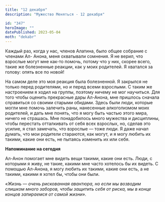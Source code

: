```yaml
---
title: "12 декабря"
description: "Мужество Меняться - 12 декабря"

id: "347"
heroImage: ""
datePublished: 2023-05-04
moth: "dekabr"
---
```


Каждый раз, когда у нас, членов Алатина, было общее собрание с членами Ал-
Анона, меня охватывали сомнения. Я не верил, что взрослые могут мне как-то
помочь, потому что у них, скорее всего, такие же болезненные реакции, как у
моих родителей. Я хватался за голову: опять все по новой!

На самом деле это моя реакция была болезненной. Я закрылся не только перед
родителями, но и перед всеми взрослыми. С таким же настроением я ходил на
группы, поэтому ничему не мог научиться. Для того чтобы оценить прекрасные
дары Ал-Анона, мне пришлось сначала справиться со своими старыми обидами.
Здесь были люди, которые могли мне помочь залечить раны, нанесенные
алкоголизмом моих родителей, и дать мне понять, что я могу быть частью этого
мира, ничего не страшась. Мне понадобилось много мужества и дисциплины, чтобы
перестать отталкивать от себя всех взрослых, но, сделав это усилие, я стал
замечать, что взрослые — тоже люди. Я даже начал думать, что мои родители
стараются, как могут, и я могу любить их такими, какие они есть, не пытаясь
изменить их или себя.

**Напоминание на сегодня**

Ал-Анон помогает мне видеть вещи такими, какие они есть. Люди, с которыми я
живу, не такие, какими мне часто хотелось бы их видеть. С помощью Ал-Анона, я
могу любить их такими, какие они есть, а не такими, какими я хотел бы, чтобы
они были.

_«Жизнь — очень рискованная авантюра, но если мы возводим слишком много
заборов, чтобы защитить себя от риска, мы в конце концов запираемся от самой
жизни»._
